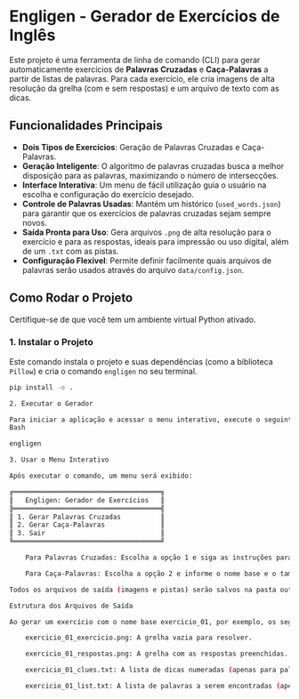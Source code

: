 ﻿# Engligen - Gerador de Exercícios de Inglês

Este projeto é uma ferramenta de linha de comando (CLI) para gerar automaticamente exercícios de **Palavras Cruzadas** e **Caça-Palavras** a partir de listas de palavras. Para cada exercício, ele cria imagens de alta resolução da grelha (com e sem respostas) e um arquivo de texto com as dicas.

## Funcionalidades Principais

* **Dois Tipos de Exercícios**: Geração de Palavras Cruzadas e Caça-Palavras.
* **Geração Inteligente**: O algoritmo de palavras cruzadas busca a melhor disposição para as palavras, maximizando o número de intersecções.
* **Interface Interativa**: Um menu de fácil utilização guia o usuário na escolha e configuração do exercício desejado.
* **Controle de Palavras Usadas**: Mantém um histórico (`used_words.json`) para garantir que os exercícios de palavras cruzadas sejam sempre novos.
* **Saída Pronta para Uso**: Gera arquivos `.png` de alta resolução para o exercício e para as respostas, ideais para impressão ou uso digital, além de um `.txt` com as pistas.
* **Configuração Flexível**: Permite definir facilmente quais arquivos de palavras serão usados através do arquivo `data/config.json`.

## Como Rodar o Projeto

Certifique-se de que você tem um ambiente virtual Python ativado.

### 1. Instalar o Projeto

Este comando instala o projeto e suas dependências (como a biblioteca `Pillow`) e cria o comando `engligen` no seu terminal.

```bash
pip install -e .

2. Executar o Gerador

Para iniciar a aplicação e acessar o menu interativo, execute o seguinte comando no seu terminal:
Bash

engligen

3. Usar o Menu Interativo

Após executar o comando, um menu será exibido:

╔═════════════════════════════════════╗
║   Engligen: Gerador de Exercícios   ║
╠═════════════════════════════════════╣
║ 1. Gerar Palavras Cruzadas          ║
║ 2. Gerar Caça-Palavras              ║
║ 3. Sair                             ║
╚═════════════════════════════════════╝

    Para Palavras Cruzadas: Escolha a opção 1 e siga as instruções para definir o nome base dos arquivos, as dimensões da grelha e outras configurações.

    Para Caça-Palavras: Escolha a opção 2 e informe o nome base e o tamanho desejado para a grelha.

Todos os arquivos de saída (imagens e pistas) serão salvos na pasta output/.

Estrutura dos Arquivos de Saída

Ao gerar um exercício com o nome base exercicio_01, por exemplo, os seguintes arquivos serão criados na pasta output/:

    exercicio_01_exercicio.png: A grelha vazia para resolver.

    exercicio_01_respostas.png: A grelha com as respostas preenchidas.

    exercicio_01_clues.txt: A lista de dicas numeradas (apenas para palavras cruzadas).

    exercicio_01_list.txt: A lista de palavras a serem encontradas (apenas para caça-palavras).